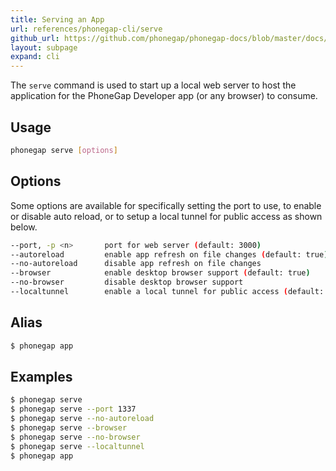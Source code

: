 ```yaml
---
title: Serving an App
url: references/phonegap-cli/serve
github_url: https://github.com/phonegap/phonegap-docs/blob/master/docs/3-references/phonegap-cli/serve.html.md
layout: subpage
expand: cli
---
```


The `serve` command is used to start up a local web server to host the application for the PhoneGap Developer app (or any browser) to consume.

## Usage

```bash
phonegap serve [options]
```

## Options

Some options are available for specifically setting the port to use, to enable or disable auto reload, or to setup a local tunnel for public access as shown below.

```bash
--port, -p <n>       port for web server (default: 3000)
--autoreload         enable app refresh on file changes (default: true)
--no-autoreload      disable app refresh on file changes
--browser            enable desktop browser support (default: true)
--no-browser         disable desktop browser support
--localtunnel        enable a local tunnel for public access (default: false)
```

## Alias

```bash
$ phonegap app
```

## Examples

```bash
$ phonegap serve
$ phonegap serve --port 1337
$ phonegap serve --no-autoreload
$ phonegap serve --browser
$ phonegap serve --no-browser
$ phonegap serve --localtunnel
$ phonegap app
```
